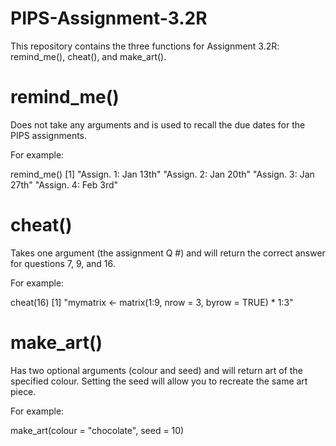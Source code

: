 # PIPS-Assignment-3.2R
This repository contains the three functions for Assignment 3.2R: remind_me(), cheat(), and make_art().

# remind_me() 
Does not take any arguments and is used to recall the due dates for the PIPS assignments.

For example:

remind_me()
[1] "Assign. 1: Jan 13th" "Assign. 2: Jan 20th" "Assign. 3: Jan 27th" "Assign. 4: Feb 3rd" 

# cheat() 
Takes one argument (the assignment Q #) and will return the correct answer for questions 7, 9, and 16.

For example:

cheat(16)
[1] "mymatrix <- matrix(1:9, nrow = 3, byrow = TRUE) * 1:3"

# make_art() 
Has two optional arguments (colour and seed) and will return art of the specified colour. Setting the seed will allow you to recreate the same art piece.

For example:

make_art(colour = "chocolate", seed = 10)

